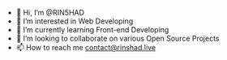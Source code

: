 - 👋 Hi, I’m @RIN5HAD
- 👀 I’m interested in Web Developing
- 🌱 I’m currently learning Front-end Developing
- 💞️ I’m looking to collaborate on various Open Source Projects
- 📫 How to reach me contact@rinshad.live

<!---
RIN5HAD/RIN5HAD is a ✨ special ✨ repository because its `README.md` (this file) appears on your GitHub profile.
You can click the Preview link to take a look at your changes.
--->
